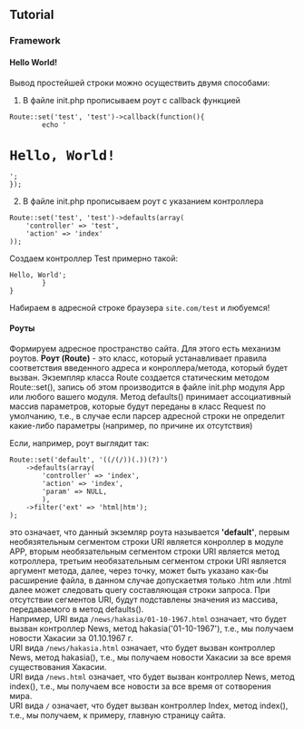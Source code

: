 ## Tutorial
### Framework
#### Hello World!
Вывод простейшей строки можно осуществить двумя способами:
1. В файле init.php прописываем роут с callback функцией
<pre><code>Route::set('test', 'test')->callback(function(){
        echo '<h1>Hello, World!</h1>';
});</code></pre>
2. В файле init.php прописываем роут с указанием контроллера
<pre><code>Route::set('test', 'test')->defaults(array(
    'controller' => 'test',
    'action' => 'index'
));</code></pre>
Создаем контроллер Test примерно такой:
<pre><code><?php
namespace App\Controller;
use Core\Controller;
class Test extends Controller\Controller
{
        public function index()
        {
            echo '<h1>Hello, World</h1>';
        }
}
</code></pre>
Набираем в адресной строке браузера <code>site.com/test</code> и любуемся!

#### Роуты
Формируем адресное пространство сайта. Для этого есть механизм роутов. **Роут (Route)** - это класс, который устанавливает правила соответствия введенного адреса и конроллера/метода, который будет вызван.
Экземпляр класса Route создается статическим методом Route::set(), запись об этом производится в файле init.php модуля App или любого вашего модуля.
Метод defaults() принимает ассоциативный массив параметров, которые будут переданы в класс Request по умолчанию, т.е., в случае если парсер адресной строки не определит какие-либо параметры (например, по причине их отсутствия)

Если, например, роут выглядит так:
<pre><code>Route::set('default', '(<controller>(/<action>(/<param>))(.<ext>))(?<query>)')
    ->defaults(array(
        'controller' => 'index',
        'action' => 'index',
        'param' => NULL,
        ),
    ->filter('ext' => 'html|htm');
);</code></pre>
это означает, что данный экземляр роута называется **'default'**, 
первым необязятельным  сегментом строки URI является конроллер в модуле АРР, 
вторым необязательным сегментом строки URI является метод котроллера,
третьим необязательным сегментом строки URI является аргумент метода,
далее, через точку, может быть указано как-бы расширение файла, в данном случае допускаетмя только .htm или .html
далее может следовать query составляющая строки запроса.
При отсутствии сегментов URI, будут подставлены значения из массива, передаваемого в метод defaults().  
Например, URI вида <code>/news/hakasia/01-10-1967.html</code> означает, что будет вызван контроллер News, метод hakasia('01-10-1967'), т.е., мы получаем новости Хакасии за 01.10.1967 г.  
URI вида <code>/news/hakasia.html</code> означает, что будет вызван контроллер News, метод hakasia(), т.е., мы получаем новости Хакасии за все время существования Хакасии.  
URI вида <code>/news.html</code> означает, что будет вызван контроллер News, метод index(), т.е., мы получаем все новости за все время от сотворения мира.  
URI вида <code>/</code> означает, что будет вызван контроллер Index, метод index(), т.е., мы получаем, к примеру, главную страницу сайта.  
